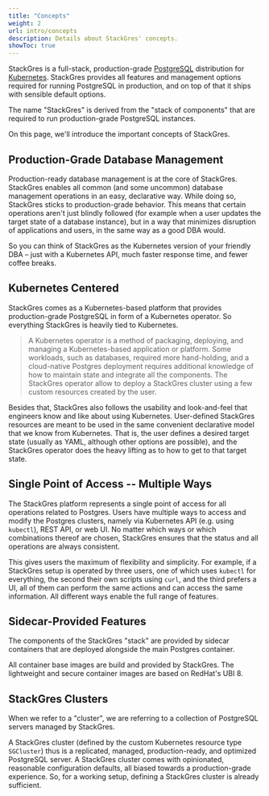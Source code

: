 ```yaml
---
title: "Concepts"
weight: 2
url: intro/concepts
description: Details about StackGres' concepts.
showToc: true
---
```


StackGres is a full-stack, production-grade [PostgreSQL](https://www.postgresql.org/) distribution for [Kubernetes](https://kubernetes.io/).
StackGres provides all features and management options required for running PostgreSQL in production, and on top of that it ships with sensible default options.

The name "StackGres" is derived from the "stack of components" that are required to run production-grade PostgreSQL instances.

On this page, we'll introduce the important concepts of StackGres.


## Production-Grade Database Management

Production-ready database management is at the core of StackGres.
StackGres enables all common (and some uncommon) database management operations in an easy, declarative way.
While doing so, StackGres sticks to production-grade behavior.
This means that certain operations aren't just blindly followed (for example when a user updates the target state of a database instance), but in a way that minimizes disruption of applications and users, in the same way as a good DBA would.

<!-- TODO example: updates -->

So you can think of StackGres as the Kubernetes version of your friendly DBA – just with a Kubernetes API, much faster response time, and fewer coffee breaks.


## Kubernetes Centered

StackGres comes as a Kubernetes-based platform that provides production-grade PostgreSQL in form of a Kubernetes operator.
So everything StackGres is heavily tied to Kubernetes.

> A Kubernetes operator is a method of packaging, deploying, and managing a Kubernetes-based application or platform.
> Some workloads, such as databases, required more hand-holding, and a cloud-native Postgres deployment requires additional knowledge of how to maintain state and integrate all the components.
> The StackGres operator allow to deploy a StackGres cluster using a few custom resources created by the user.

Besides that, StackGres also follows the usability and look-and-feel that engineers know and like about using Kubernetes.
User-defined StackGres resources are meant to be used in the same convenient declarative model that we know from Kubernetes.
That is, the user defines a desired target state (usually as YAML, although other options are possible), and the StackGres operator does the heavy lifting as to how to get to that target state.


## Single Point of Access -- Multiple Ways

The StackGres platform represents a single point of access for all operations related to Postgres.
Users have multiple ways to access and modify the Postgres clusters, namely via Kubernetes API (e.g. using `kubectl`), REST API, or web UI.
No matter which ways or which combinations thereof are chosen, StackGres ensures that the status and all operations are always consistent.

This gives users the maximum of flexibility and simplicity.
For example, if a StackGres setup is operated by three users, one of which uses `kubectl` for everything, the second their own scripts using `curl`, and the third prefers a UI, all of them can perform the same actions and can access the same information.
All different ways enable the full range of features.


## Sidecar-Provided Features

The components of the StackGres "stack" are provided by sidecar containers that are deployed alongside the main Postgres container.

All container base images are build and provided by StackGres.
The lightweight and secure container images are based on RedHat's UBI 8.


## StackGres Clusters

When we refer to a "cluster", we are referring to a collection of PostgreSQL servers managed by StackGres.

A StackGres cluster (defined by the custom Kubernetes resource type `SGCluster`) thus is a replicated, managed, production-ready, and optimized PostgreSQL server.
A StackGres cluster comes with opinionated, reasonable configuration defaults, all biased towards a production-grade experience.
So, for a working setup, defining a StackGres cluster is already sufficient.
